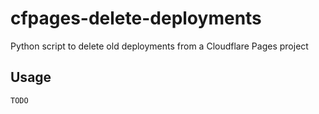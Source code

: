 # cfpages-delete-deployments

Python script to delete old deployments from a Cloudflare Pages project

## Usage

    TODO
